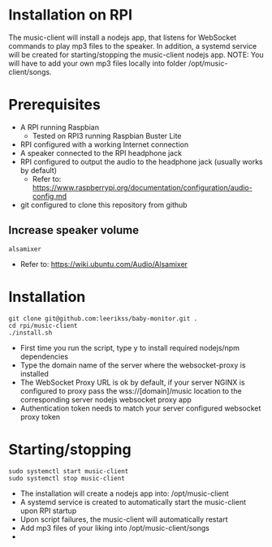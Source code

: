 Installation on RPI
===

The music-client will install a nodejs app, that listens for WebSocket commands to play mp3 files to the speaker. In addition, a systemd service will be created for starting/stopping the music-client nodejs app.
NOTE: You will have to add your own mp3 files locally into folder /opt/music-client/songs.

# Prerequisites
- A RPI running Raspbian
  - Tested on RPI3 running Raspbian Buster Lite
- RPI configured with a working Internet connection
- A speaker connected to the RPI headphone jack
- RPI configured to output the audio to the headphone jack (usually works by default)
  - Refer to: https://www.raspberrypi.org/documentation/configuration/audio-config.md
- git configured to clone this repository from github

## Increase speaker volume
```console
alsamixer
```
- Refer to: https://wiki.ubuntu.com/Audio/Alsamixer

# Installation
```console
git clone git@github.com:leerikss/baby-monitor.git .
cd rpi/music-client
./install.sh
```
- First time you run the script, type y to install required nodejs/npm dependencies
- Type the domain name of the server where the websocket-proxy is installed
- The WebSocket Proxy URL is ok by default, if your server NGINX is configured to proxy pass the wss://[domain]/music location to the corresponding server nodejs websocket proxy app
- Authentication token needs to match your server configured websocket proxy token

# Starting/stopping
```console
sudo systemctl start music-client
sudo systemctl stop music-client
```
- The installation will create a nodejs app into: 
  /opt/music-client
- A systemd service is created to automatically start the music-client upon RPI startup
- Upon script failures, the music-client will automatically restart
- Add mp3 files of your liking into /opt/music-client/songs
- 

